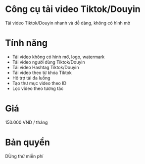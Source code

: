 # Công cụ tải video Tiktok/Douyin
Tải video Tiktok/Douyin nhanh và dễ dàng, không có hình mờ

# Tính năng

- Tải video không có hình mờ, logo, watermark
- Tải video người dùng Tiktok/Douyin
- Tải video Hashtag Tiktok/Douyin
- Tải video theo từ khóa Tiktok
- Hõ trợ tải đa luồng
- Tạo thư mục video theo ID
- Lọc video theo tương tác

# Giá
150.000 VND / tháng

# Bản quyền
DÙng thử miễn phí
